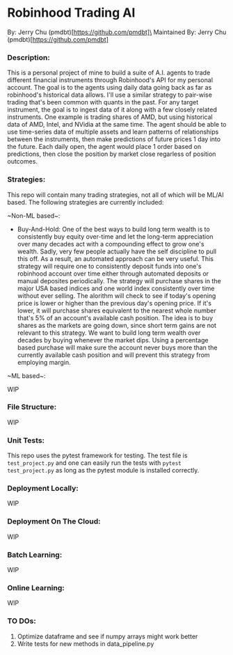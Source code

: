 # Robinhood Trading AI

By: Jerry Chu (pmdbt)[https://github.com/pmdbt]\
Maintained By: Jerry Chu (pmdbt)[https://github.com/pmdbt]

### Description:

This is a personal project of mine to build a suite of A.I. agents to trade different financial instruments through Robinhood's API for my personal account. The goal is to the agents using daily data going back as far as robinhood's historical data allows. I'll use a similar strategy to pair-wise trading that's been common with quants in the past. For any target instrument, the goal is to ingest data of it along with a few closely related instruments. One example is trading shares of AMD, but using historical data of AMD, Intel, and NVidia at the same time. The agent should be able to use time-series data of multiple assets and learn patterns of relationships between the instruments, then make predictions of future prices 1 day into the future. Each daily open, the agent would place 1 order based on predictions, then close the position by market close regarless of position outcomes.


### Strategies:

This repo will contain many trading strategies, not all of which will be
ML/AI based. The following strategies are currently included:

~Non-ML based~:

- Buy-And-Hold: One of the best ways to build long term wealth is to consistently
buy equity over-time and let the long-term appreciation over many decades act
with a compounding effect to grow one's wealth. Sadly, very few people actually
have the self discipline to pull this off. As a result, an automated approach
can be very useful. This strategy will require one to consistently deposit funds
into one's robinhood account over time either through automated deposits or
manual deposites periodically. The strategy will purchase shares in the major
USA based indices and one world index consistently over time without ever selling.
The alorithm will check to see if today's opening price is lower or higher than
the previous day's opening price. If it's lower, it will purchase shares equivalent
to the nearest whole number that's 5% of an account's available cash position. The
idea is to buy shares as the markets are going down, since short term gains are
not relevant to this strategy. We want to build long term wealth over decades
by buying whenever the market dips. Using a percentage based purchase will make
sure the account never buys more than the currently available cash position and
will prevent this strategy from employing margin.

~ML based~:

WIP

### File Structure:
WIP

### Unit Tests:

This repo uses the pytest framework for testing. The test file is `test_project.py`
and one can easily run the tests with `pytest test_project.py` as long as the pytest
module is installed correctly.

### Deployment Locally:
WIP

### Deployment On The Cloud:
WIP

### Batch Learning:
WIP

### Online Learning:
WIP

### TO DOs:

1. Optimize dataframe and see if numpy arrays might work better
2. Write tests for new methods in data_pipeline.py


